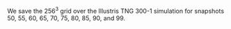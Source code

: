 We save the 256<sup>3</sup> grid over the Illustris TNG 300-1 simulation for snapshots 50, 55, 60, 65, 70, 75, 80, 85, 90, and 99. 
